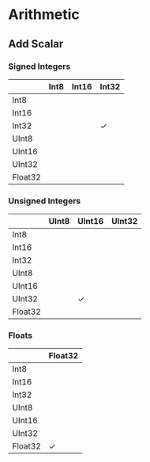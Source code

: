 # Arithmetic

## Add Scalar

### Signed Integers

|  |  Int8 | Int16 | Int32 |
|-|-|-|-|
| Int8 | | | |
| Int16 | | | |
| Int32 | | | ✓ |
| UInt8 | | |
| UInt16 | | |
| UInt32 | | |
| Float32 | | |

### Unsigned Integers

|  |  UInt8 | UInt16 | UInt32 |
|-|-|-|-|
| Int8 | | | |
| Int16 | | | |
| Int32 | | | |
| UInt8 | | |
| UInt16 | | |
| UInt32 | | ✓ |
| Float32 | | |

### Floats

|  |  Float32 |
|-|-|
| Int8 | |
| Int16 | |
| Int32 | |
| UInt8 | |
| UInt16 | |
| UInt32 | |
| Float32 | ✓ |